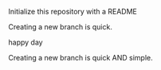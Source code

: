 Initialize this repository with a README

Creating a new branch is quick.

happy day

Creating a new branch is quick AND simple.
